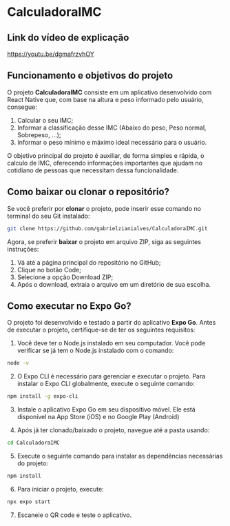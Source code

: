 # CalculadoraIMC

## Link do vídeo de explicação

https://youtu.be/dgmafrzvhOY

## Funcionamento e objetivos do projeto

O projeto **CalculadoraIMC** consiste em um aplicativo desenvolvido com React Native que, com base na altura e peso informado pelo usuário, consegue:

1. Calcular o seu IMC;
2. Informar a classificação desse IMC (Abaixo do peso, Peso normal, Sobrepeso, ...);
3. Informar o peso mínimo e máximo ideal necessário para o usuário.

O objetivo principal do projeto é auxiliar, de forma simples e rápida, o calculo de IMC, oferecendo informações importantes que ajudam no cotidiano de pessoas que necessitam dessa funcionalidade. 

## Como baixar ou clonar o repositório?

Se você preferir por **clonar** o projeto, pode inserir esse comando no terminal do seu Git instalado:
```bash
git clone https://github.com/gabrielzianialves/CalculadoraIMC.git
```

Agora, se preferir **baixar** o projeto em arquivo ZIP, siga as seguintes instruções:

1. Vá até a página principal do repositório no GitHub;
2. Clique no botão Code;
3. Selecione a opção Download ZIP;
4. Após o download, extraia o arquivo em um diretório de sua escolha.

## Como executar no Expo Go?

O projeto foi desenvolvido e testado a partir do aplicativo **Expo Go**. Antes de executar o projeto, certifique-se de ter os seguintes requisitos:

1. Você deve ter o Node.js instalado em seu computador. Você pode verificar se já tem o Node.js instalado com o comando:
```bash
node -v
```
2. O Expo CLI é necessário para gerenciar e executar o projeto. Para instalar o Expo CLI globalmente, execute o seguinte comando:
```bash
npm install -g expo-cli
```
3. Instale o aplicativo Expo Go em seu dispositivo móvel. Ele está disponível na App Store (iOS) e no Google Play (Android)

4. Após já ter clonado/baixado o projeto, navegue até a pasta usando:
```bash
cd CalculadoraIMC
```
5. Execute o seguinte comando para instalar as dependências necessárias do projeto:
```bash
npm install
```
6. Para iniciar o projeto, execute:
```bash
npx expo start
```
7. Escaneie o QR code e teste o aplicativo.

